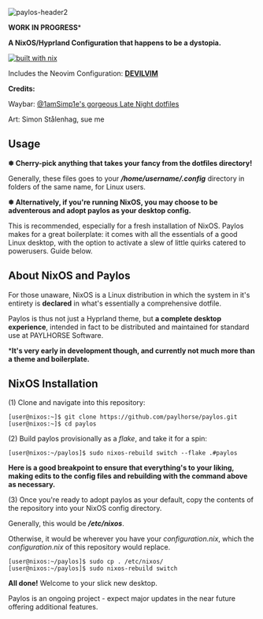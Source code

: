 ![paylos-header2](https://github.com/paylhorse/paylos/assets/74363924/bf211d6e-f5fe-40ce-8de9-d1eb9cfa3e91)

**WORK IN PROGRESS***

**A NixOS/Hyprland Configuration that happens to be a dystopia.**

[![built with nix](https://builtwithnix.org/badge.svg)](https://builtwithnix.org)

Includes the Neovim Configuration: [**DEVILVIM**](https://github.com/paylhorse/paylos/tree/main/dotfiles/nvim)

**Credits:**

Waybar: [@1amSimp1e's gorgeous Late Night dotfiles](https://github.com/1amSimp1e/dots/tree/late-night-%F0%9F%8C%83)

Art: Simon Stålenhag, sue me

## Usage

**❅ Cherry-pick anything that takes your fancy from the dotfiles directory!**

Generally, these files goes to your ***/home/username/.config*** directory in folders of the same name, for Linux users.

**❅ Alternatively, if you're running NixOS, you may choose to be adventerous and adopt paylos as your desktop config.**

This is recommended, especially for a fresh installation of NixOS. Paylos makes for a great boilerplate: it comes with all the essentials of a good Linux desktop, with the option to activate a slew of little quirks catered to powerusers. Guide below.

## About NixOS and Paylos

For those unaware, NixOS is a Linux distribution in which the system in it's entirety is **declared** in what's essentially a comprehensive dotfile.

Paylos is thus not just a Hyprland theme, but **a complete desktop experience**, intended in fact to be distributed and maintained for standard use at PAYLHORSE Software. 

***It's very early in development though, and currently not much more than a theme and boilerplate.**

## NixOS Installation
(1) Clone and navigate into this repository:
```console
[user@nixos:~]$ git clone https://github.com/paylhorse/paylos.git
[user@nixos:~]$ cd paylos
```
(2) Build paylos provisionally as a *flake*, and take it for a spin:
```console
[user@nixos:~/paylos]$ sudo nixos-rebuild switch --flake .#paylos
```
**Here is a good breakpoint to ensure that everything's to your liking, making edits to the config files and rebuilding with the command above as necessary.**

(3) Once you're ready to adopt paylos as your default, copy the contents of the repository into your NixOS config directory.

Generally, this would be ***/etc/nixos***.

Otherwise, it would be wherever you have your *configuration.nix*, which the *configuration.nix* of this repository would replace.
```console
[user@nixos:~/paylos]$ sudo cp . /etc/nixos/
[user@nixos:~/paylos]$ sudo nixos-rebuild switch
```
**All done!** Welcome to your slick new desktop.

Paylos is an ongoing project - expect major updates in the near future offering additional features.

